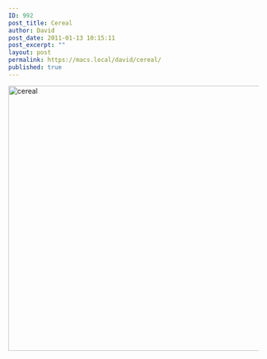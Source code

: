 ```yaml
---
ID: 992
post_title: Cereal
author: David
post_date: 2011-01-13 10:15:11
post_excerpt: ""
layout: post
permalink: https://macs.local/david/cereal/
published: true
---
```

<img src="https://macs.local/david/wp-content/uploads/2014/02/cereal.jpg" alt="cereal" width="799" height="534" class="aligncenter size-full wp-image-993" />